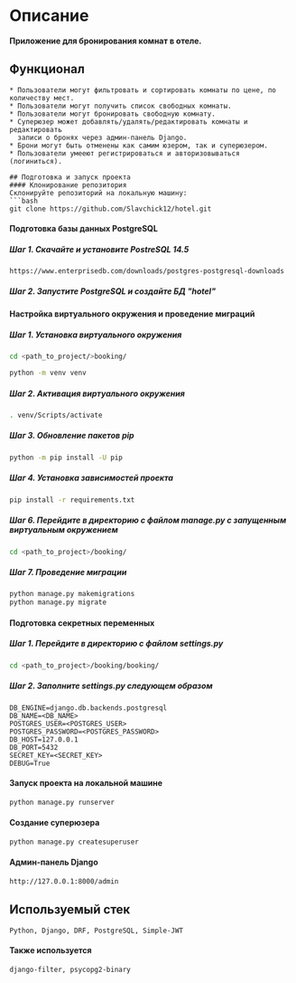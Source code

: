 # Описание
__Приложение для бронирования комнат в отеле.__
## Функционал
```
* Пользователи могут фильтровать и сортировать комнаты по цене, по количеству мест.
* Пользователи могут получить список свободных комнаты.
* Пользователи могут бронировать свободную комнату.
* Суперюзер может добавлять/удалять/редактировать комнаты и редактировать
  записи о бронях через админ-панель Django.
* Брони могут быть отменены как самим юзером, так и суперюзером.
* Пользователи умееют регистрироваться и авторизовываться (логиниться).
```
```
## Подготовка и запуск проекта
#### Клонирование репозитория
Склонируйте репозиторий на локальную машину:
```bash
git clone https://github.com/Slavchick12/hotel.git
```
#### Подготовка базы данных PostgreSQL
##### Шаг 1. Скачайте и установите PostreSQL 14.5
```
https://www.enterprisedb.com/downloads/postgres-postgresql-downloads
```
##### Шаг 2. Запустите PostgreSQL и создайте БД "hotel"
#### Настройка виртуального окружения и проведение миграций
##### Шаг 1. Установка виртуального окружения
```bash
cd <path_to_project/>booking/
```
```bash
python -m venv venv
```
##### Шаг 2. Активация виртуального окружения
```bash
. venv/Scripts/activate
```
##### Шаг 3. Обновление пакетов pip
```bash
python -m pip install -U pip
```
##### Шаг 4. Установка зависимостей проекта
```bash
pip install -r requirements.txt
```
##### Шаг 6. Перейдите в директорию с файлом manage.py с запущенным виртуальным окружением
```bash
cd <path_to_project>/booking/
```
##### Шаг 7. Проведение миграции
```bash
python manage.py makemigrations
python manage.py migrate
```
#### Подготовка секретных переменных
##### Шаг 1. Перейдите в директорию с файлом __settings.py__
```bash
cd <path_to_project>/booking/booking/
```

##### Шаг 2. Заполните *settings.py* следующем образом
```
DB_ENGINE=django.db.backends.postgresql
DB_NAME=<DB_NAME>
POSTGRES_USER=<POSTGRES_USER>
POSTGRES_PASSWORD=<POSTGRES_PASSWORD>
DB_HOST=127.0.0.1
DB_PORT=5432
SECRET_KEY=<SECRET_KEY>
DEBUG=True
```
#### Запуск проекта на локальной машине
```bash
python manage.py runserver
```
#### Создание суперюзера
```bash
python manage.py createsuperuser
```
#### Админ-панель Django
```bash
http://127.0.0.1:8000/admin
```
## Используемый стек
```
Python, Django, DRF, PostgreSQL, Simple-JWT
```
#### Также используется
```
django-filter, psycopg2-binary
```